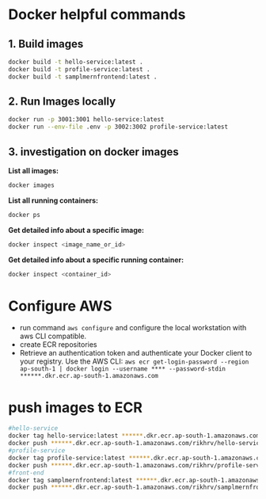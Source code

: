 # Docker helpful commands
## 1. Build images 
```sh
docker build -t hello-service:latest .
docker build -t profile-service:latest .
docker build -t samplmernfrontend:latest .
```
## 2. Run Images locally 
```sh 
docker run -p 3001:3001 hello-service:latest
docker run --env-file .env -p 3002:3002 profile-service:latest
```
## 3. investigation on docker images 

**List all images:**
```sh
docker images
```

**List all running containers:**
```sh
docker ps
```

**Get detailed info about a specific image:**
```sh
docker inspect <image_name_or_id>
```

**Get detailed info about a specific running container:**
```sh
docker inspect <container_id>
```
# Configure AWS 
- run command  `aws configure` and configure the local workstation with aws CLI compatible.
- create ECR repositories 
- Retrieve an authentication token and authenticate your Docker client to your registry. Use the AWS CLI: 
    ```aws ecr get-login-password --region ap-south-1 | docker login --username **** --password-stdin ******.dkr.ecr.ap-south-1.amazonaws.com```
# push images to ECR 
```sh
#hello-service
docker tag hello-service:latest ******.dkr.ecr.ap-south-1.amazonaws.com/rikhrv/hello-service:latest
docker push ******.dkr.ecr.ap-south-1.amazonaws.com/rikhrv/hello-service:latest
#profile-service
docker tag profile-service:latest ******.dkr.ecr.ap-south-1.amazonaws.com/rikhrv/profile-service:latest
docker push ******.dkr.ecr.ap-south-1.amazonaws.com/rikhrv/profile-service:latest
#front-end 
docker tag samplmernfrontend:latest ******.dkr.ecr.ap-south-1.amazonaws.com/rikhrv/samplmernfrontend:latest
docker push ******.dkr.ecr.ap-south-1.amazonaws.com/rikhrv/samplmernfrontend:latest
```

